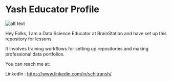 # Yash Educator Profile
![alt text](https://github.com/shreyasbstation/shreyasbstation/blob/[branch]/image.jpg?raw=true)

Hey Folks, I am a Data Science Educator at BrainStation and have set up this repository for lessons. 

It involves training workflows for setting up repositories and making professional data portfolios. 

You can reach me at:

LinkedIn : https://www.linkedin.com/in/schitransh/ 



<!--
**shreyasbstation/shreyasbstation** is a ✨ _special_ ✨ repository because its `README.md` (this file) appears on your GitHub profile.

Here are some ideas to get you started:

- 🔭 I’m currently working on ...
- 🌱 I’m currently learning ...
- 👯 I’m looking to collaborate on ...
- 🤔 I’m looking for help with ...
- 💬 Ask me about ...
- 📫 How to reach me: ...
- 😄 Pronouns: ...
- ⚡ Fun fact: ...
-->
